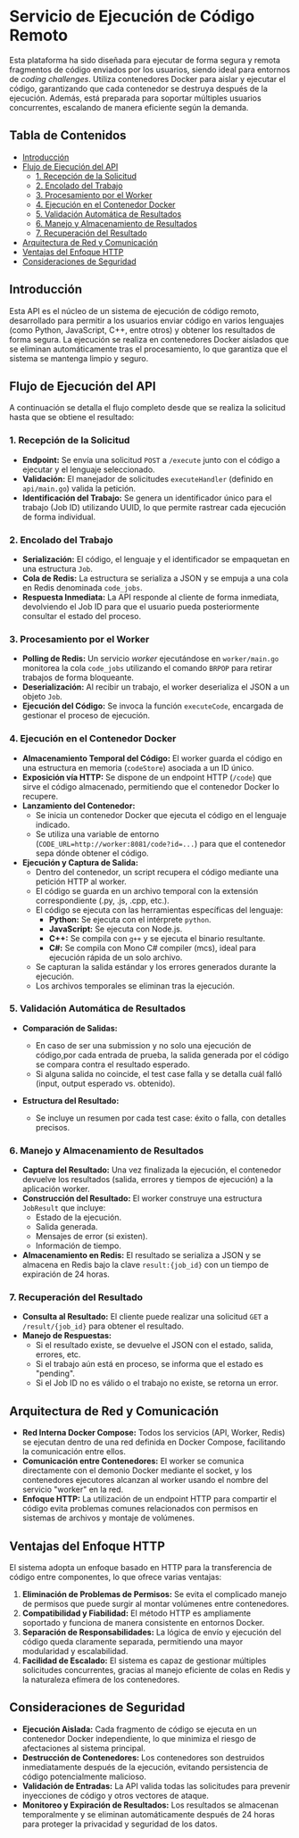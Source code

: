 # Servicio de Ejecución de Código Remoto

Esta plataforma ha sido diseñada para ejecutar de forma segura y remota fragmentos de código enviados por los usuarios, siendo ideal para entornos de _coding challenges_. Utiliza contenedores Docker para aislar y ejecutar el código, garantizando que cada contenedor se destruya después de la ejecución. Además, está preparada para soportar múltiples usuarios concurrentes, escalando de manera eficiente según la demanda.

## Tabla de Contenidos

- [Introducción](#introducción)
- [Flujo de Ejecución del API](#flujo-de-ejecución-del-api)
  - [1. Recepción de la Solicitud](#1-recepción-de-la-solicitud)
  - [2. Encolado del Trabajo](#2-encolado-del-trabajo)
  - [3. Procesamiento por el Worker](#3-procesamiento-por-el-worker)
  - [4. Ejecución en el Contenedor Docker](#4-ejecución-en-el-contenedor-docker)
  - [5. Validación Automática de Resultados](#5-validación-automática-de-resultados)
  - [6. Manejo y Almacenamiento de Resultados](#6-manejo-y-almacenamiento-de-resultados)
  - [7. Recuperación del Resultado](#7-recuperación-del-resultado)
- [Arquitectura de Red y Comunicación](#arquitectura-de-red-y-comunicación)
- [Ventajas del Enfoque HTTP](#ventajas-del-enfoque-http)
- [Consideraciones de Seguridad](#consideraciones-de-seguridad)

## Introducción

Esta API es el núcleo de un sistema de ejecución de código remoto, desarrollado para permitir a los usuarios enviar código en varios lenguajes (como Python, JavaScript, C++, entre otros) y obtener los resultados de forma segura. La ejecución se realiza en contenedores Docker aislados que se eliminan automáticamente tras el procesamiento, lo que garantiza que el sistema se mantenga limpio y seguro.

## Flujo de Ejecución del API

A continuación se detalla el flujo completo desde que se realiza la solicitud hasta que se obtiene el resultado:

### 1. Recepción de la Solicitud

- **Endpoint:** Se envía una solicitud `POST` a `/execute` junto con el código a ejecutar y el lenguaje seleccionado.
- **Validación:** El manejador de solicitudes `executeHandler` (definido en `api/main.go`) valida la petición.
- **Identificación del Trabajo:** Se genera un identificador único para el trabajo (Job ID) utilizando UUID, lo que permite rastrear cada ejecución de forma individual.

### 2. Encolado del Trabajo

- **Serialización:** El código, el lenguaje y el identificador se empaquetan en una estructura `Job`.
- **Cola de Redis:** La estructura se serializa a JSON y se empuja a una cola en Redis denominada `code_jobs`.
- **Respuesta Inmediata:** La API responde al cliente de forma inmediata, devolviendo el Job ID para que el usuario pueda posteriormente consultar el estado del proceso.

### 3. Procesamiento por el Worker

- **Polling de Redis:** Un servicio _worker_ ejecutándose en `worker/main.go` monitorea la cola `code_jobs` utilizando el comando `BRPOP` para retirar trabajos de forma bloqueante.
- **Deserialización:** Al recibir un trabajo, el worker deserializa el JSON a un objeto `Job`.
- **Ejecución del Código:** Se invoca la función `executeCode`, encargada de gestionar el proceso de ejecución.

### 4. Ejecución en el Contenedor Docker

- **Almacenamiento Temporal del Código:** El worker guarda el código en una estructura en memoria (`codeStore`) asociada a un ID único.
- **Exposición vía HTTP:** Se dispone de un endpoint HTTP (`/code`) que sirve el código almacenado, permitiendo que el contenedor Docker lo recupere.
- **Lanzamiento del Contenedor:**
  - Se inicia un contenedor Docker que ejecuta el código en el lenguaje indicado.
  - Se utiliza una variable de entorno (`CODE_URL=http://worker:8081/code?id=...`) para que el contenedor sepa dónde obtener el código.
- **Ejecución y Captura de Salida:**
  - Dentro del contenedor, un script recupera el código mediante una petición HTTP al worker.
  - El código se guarda en un archivo temporal con la extensión correspondiente (.py, .js, .cpp, etc.).
  - El código se ejecuta con las herramientas específicas del lenguaje:
    - **Python:** Se ejecuta con el intérprete `python`.
    - **JavaScript:** Se ejecuta con Node.js.
    - **C++:** Se compila con `g++` y se ejecuta el binario resultante.
    - **C#:** Se compila con Mono C# compiler (mcs), ideal para ejecución rápida de un solo archivo.
  - Se capturan la salida estándar y los errores generados durante la ejecución.
  - Los archivos temporales se eliminan tras la ejecución.

### 5. Validación Automática de Resultados

- **Comparación de Salidas:**

  - En caso de ser una submission y no solo una ejecución de código,por cada entrada de prueba, la salida generada por el código se compara contra el resultado esperado.
  - Si alguna salida no coincide, el test case falla y se detalla cuál falló (input, output esperado vs. obtenido).

- **Estructura del Resultado:**

  - Se incluye un resumen por cada test case: éxito o falla, con detalles precisos.

### 6. Manejo y Almacenamiento de Resultados

- **Captura del Resultado:** Una vez finalizada la ejecución, el contenedor devuelve los resultados (salida, errores y tiempos de ejecución) a la aplicación worker.
- **Construcción del Resultado:** El worker construye una estructura `JobResult` que incluye:
  - Estado de la ejecución.
  - Salida generada.
  - Mensajes de error (si existen).
  - Información de tiempo.
- **Almacenamiento en Redis:** El resultado se serializa a JSON y se almacena en Redis bajo la clave `result:{job_id}` con un tiempo de expiración de 24 horas.

### 7. Recuperación del Resultado

- **Consulta al Resultado:** El cliente puede realizar una solicitud `GET` a `/result/{job_id}` para obtener el resultado.
- **Manejo de Respuestas:**
  - Si el resultado existe, se devuelve el JSON con el estado, salida, errores, etc.
  - Si el trabajo aún está en proceso, se informa que el estado es "pending".
  - Si el Job ID no es válido o el trabajo no existe, se retorna un error.

## Arquitectura de Red y Comunicación

- **Red Interna Docker Compose:** Todos los servicios (API, Worker, Redis) se ejecutan dentro de una red definida en Docker Compose, facilitando la comunicación entre ellos.
- **Comunicación entre Contenedores:** El worker se comunica directamente con el demonio Docker mediante el socket, y los contenedores ejecutores alcanzan al worker usando el nombre del servicio "worker" en la red.
- **Enfoque HTTP:** La utilización de un endpoint HTTP para compartir el código evita problemas comunes relacionados con permisos en sistemas de archivos y montaje de volúmenes.

## Ventajas del Enfoque HTTP

El sistema adopta un enfoque basado en HTTP para la transferencia de código entre componentes, lo que ofrece varias ventajas:

1. **Eliminación de Problemas de Permisos:** Se evita el complicado manejo de permisos que puede surgir al montar volúmenes entre contenedores.
2. **Compatibilidad y Fiabilidad:** El método HTTP es ampliamente soportado y funciona de manera consistente en entornos Docker.
3. **Separación de Responsabilidades:** La lógica de envío y ejecución del código queda claramente separada, permitiendo una mayor modularidad y escalabilidad.
4. **Facilidad de Escalado:** El sistema es capaz de gestionar múltiples solicitudes concurrentes, gracias al manejo eficiente de colas en Redis y la naturaleza efímera de los contenedores.

## Consideraciones de Seguridad

- **Ejecución Aislada:** Cada fragmento de código se ejecuta en un contenedor Docker independiente, lo que minimiza el riesgo de afectaciones al sistema principal.
- **Destrucción de Contenedores:** Los contenedores son destruidos inmediatamente después de la ejecución, evitando persistencia de código potencialmente malicioso.
- **Validación de Entradas:** La API valida todas las solicitudes para prevenir inyecciones de código y otros vectores de ataque.
- **Monitoreo y Expiración de Resultados:** Los resultados se almacenan temporalmente y se eliminan automáticamente después de 24 horas para proteger la privacidad y seguridad de los datos.

